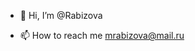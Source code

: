 - 👋 Hi, I’m @Rabizova
<!---
- 👀 I’m interested in ...
- 🌱 I’m currently learning ...
- 💞️ I’m looking to collaborate on ...
--->
- 📫 How to reach me mrabizova@mail.ru

<!---
Rabizova/Rabizova is a ✨ special ✨ repository because its `README.md` (this file) appears on your GitHub profile.
You can click the Preview link to take a look at your changes.
--->
